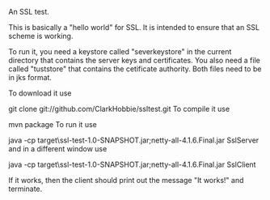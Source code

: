 An SSL test.

This is basically a "hello world" for SSL. It is intended to ensure that an SSL scheme is working.

To run it, you need a keystore called "severkeystore" in the current directory that contains the server keys and certificates. You also need a file called "tuststore" that contains the cetificate authority. Both files need to be in jks format.

To download it use

git clone git://github.com/ClarkHobbie/ssltest.git
To compile it use

mvn package
To run it use

java -cp target\ssl-test-1.0-SNAPSHOT.jar;netty-all-4.1.6.Final.jar SslServer
and in a different window use

java -cp target\ssl-test-1.0-SNAPSHOT.jar;netty-all-4.1.6.Final.jar SslClient

If it works, then the client should print out the message "It works!" and terminate.